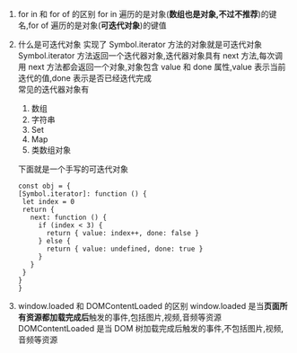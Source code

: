 1. for in 和 for of 的区别
   for in 遍历的是对象(**数组也是对象,不过不推荐**)的键名,for of 遍历的是对象(**可迭代对象**)的键值

2. 什么是可迭代对象
   实现了 Symbol.iterator 方法的对象就是可迭代对象
   Symbol.iterator 方法返回一个迭代器对象,迭代器对象具有 next 方法,每次调用 next 方法都会返回一个对象,对象包含 value 和 done 属性,value 表示当前迭代的值,done 表示是否已经迭代完成 <br>
   常见的迭代器对象有

    1. 数组
    2. 字符串
    3. Set
    4. Map
    5. 类数组对象

    下面就是一个手写的可迭代对象

    ```
    const obj = {
    [Symbol.iterator]: function () {
     let index = 0
     return {
       next: function () {
         if (index < 3) {
           return { value: index++, done: false }
         } else {
           return { value: undefined, done: true }
         }
       }
     }
    }
    }
    ```

3. window.loaded 和 DOMContentLoaded 的区别
   window.loaded 是当**页面所有资源都加载完成后**触发的事件,包括图片,视频,音频等资源
   DOMContentLoaded 是当 DOM 树加载完成后触发的事件,不包括图片,视频,音频等资源

